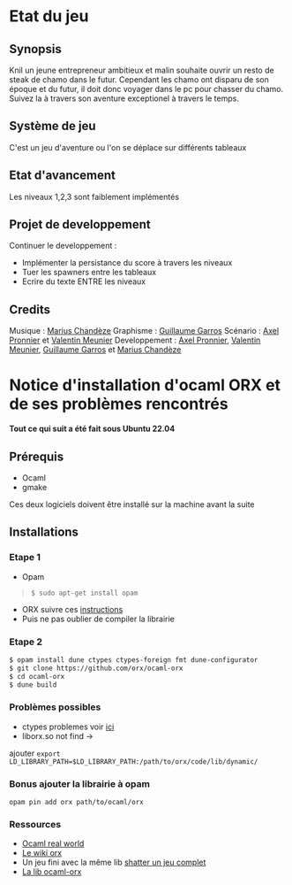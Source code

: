 # Etat du jeu 

## Synopsis

Knil un jeune entrepreneur ambitieux et malin souhaite ouvrir un resto de steak de chamo dans le futur. Cependant les chamo ont disparu de son époque et du futur, il doit donc voyager dans le pc pour chasser du chamo. Suivez la à travers son aventure exceptionel à travers le temps.

## Système de jeu

C'est un jeu d'aventure ou l'on se déplace sur différents tableaux

## Etat d'avancement 

Les niveaux 1,2,3 sont faiblement implémentés

## Projet de developpement 

Continuer le developpement : 
* Implémenter la persistance du score à travers les niveaux
* Tuer les spawners entre les tableaux
* Ecrire du texte ENTRE les niveaux

## Credits

Musique : [Marius Chandèze](https://github.com/machandeze)
Graphisme : [Guillaume Garros](https://github.com/RedGuigui)
Scénario : [Axel Pronnier](https://github.com/Axpronnier) et [Valentin Meunier](https://github.com/herrlockskun)
Developpement : [Axel Pronnier](https://github.com/Axpronnier), [Valentin Meunier](https://github.com/herrlockskun), [Guillaume Garros](https://github.com/RedGuigui) et [Marius Chandèze](https://github.com/machandeze)

# Notice d'installation d'ocaml ORX et de ses problèmes rencontrés

**Tout ce qui suit a été fait sous Ubuntu 22.04**

## Prérequis

* Ocaml 
* gmake

Ces deux logiciels doivent être installé sur la machine avant la suite

## Installations   

### Etape 1

* Opam 
>`$ sudo apt-get install opam`
* ORX suivre ces [instructions](https://wiki.orx-project.org/en/tutorials/orx/cloning_orx_from_github)
* Puis ne pas oublier de compiler la librairie 
  
### Etape 2
```bash
$ opam install dune ctypes ctypes-foreign fmt dune-configurator
$ git clone https://github.com/orx/ocaml-orx
$ cd ocaml-orx
$ dune build
```

### Problèmes possibles

* ctypes problemes voir [ici](https://github.com/orx/ocaml-orx/issues/21#issue-1446918770)
* liborx.so not find -> 

ajouter `export LD_LIBRARY_PATH=$LD_LIBRARY_PATH:/path/to/orx/code/lib/dynamic/`

### Bonus ajouter la librairie à opam

`opam pin add orx path/to/ocaml/orx`

### Ressources

* [Ocaml real world](https://dev.realworldocaml.org/files-modules-and-programs.html)
* [Le wiki orx](https://wiki.orx-project.org/)
* Un jeu fini avec la même lib [shatter un jeu complet](https://github.com/hcarty/shatter)
* [La lib ocaml-orx](https://github.com/orx/ocaml-orx)






